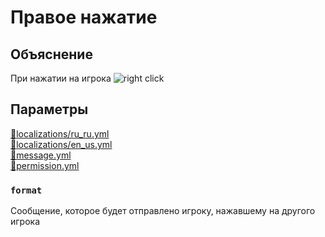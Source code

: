 <!-- #region title -->
# Правое нажатие
<!-- #endregion title -->

<!-- #region explanation -->
## Объяснение
При нажатии на игрока
![right click](/rightclick.png)
<!-- #endregion explanation -->

<!-- #region parameters -->
## Параметры
[:file_folder:localizations/ru_ru.yml](/docs/localizations/ru_ru/message/contact/rightclick)\
[:file_folder:localizations/en_us.yml](/docs/localizations/en_us/message/contact/rightclick)\
[:file_folder:message.yml](/docs/message/contact/rightclick/)\
[:file_folder:permission.yml](/docs/permission/message/contact/rightclick/)
<!-- #endregion parameters -->

<!-- #region localization -->
### `format`

Сообщение, которое будет отправлено игроку, нажавшему на другого игрока
<!-- #endregion localization -->